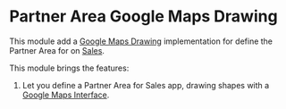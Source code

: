 # Partner Area Google Maps Drawing

This module add a [Google Maps Drawing](https://developers.google.com/maps/documentation/javascript/overlays) implementation for define the Partner Area for on [Sales](https://www.odoo.com/app/sales).

This module brings the features:

1. Let you define a Partner Area for Sales app, drawing shapes with a [Google Maps Interface](https://developers.google.com/maps/documentation/javascript/examples/drawing-tools).


